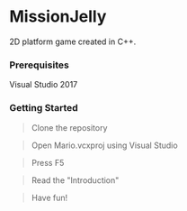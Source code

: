 # MissionJelly

2D platform game created in C++.

### Prerequisites

Visual Studio 2017

### Getting Started

>Clone the repository

>Open Mario.vcxproj using Visual Studio

>Press F5

>Read the "Introduction"

>Have fun!


